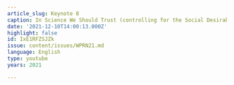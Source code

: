 ```yaml
---
article_slug: Keynote 8
caption: In Science We Should Trust (controlling for the Social Desirability Bias)
date: '2021-12-10T14:00:13.000Z'
highlight: false
id: IxE1RFZSJZk
issue: content/issues/WPRN21.md
language: English
type: youtube
years: 2021

---
```

